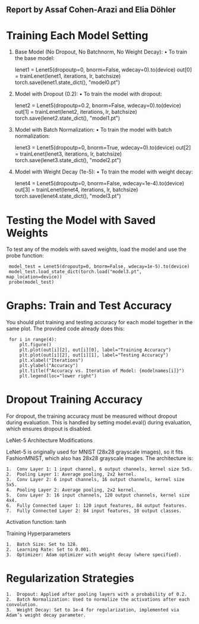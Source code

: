 ## Report by Assaf Cohen-Arazi and Elia Döhler

# Training Each Model Setting

1.	Base Model (No Dropout, No Batchnorm, No Weight Decay):
•	To train the base model:

    lenet1 = Lenet5(dropoutp=0, bnorm=False, wdecay=0).to(device)
    out[0] = trainLenet(lenet1, iterations, lr, batchsize)
    torch.save(lenet1.state_dict(), "model0.pt")


2.	Model with Dropout (0.2):
•	To train the model with dropout:

	 lenet2 = Lenet5(dropoutp=0.2, bnorm=False, wdecay=0).to(device)
	 out[1] = trainLenet(lenet2, iterations, lr, batchsize)
	 torch.save(lenet2.state_dict(), "model1.pt")


3.	Model with Batch Normalization:
•	To train the model with batch normalization:

	 lenet3 = Lenet5(dropoutp=0, bnorm=True, wdecay=0).to(device)
	 out[2] = trainLenet(lenet3, iterations, lr, batchsize)
	 torch.save(lenet3.state_dict(), "model2.pt")


4.	Model with Weight Decay (1e-5):
•	To train the model with weight decay:

	 lenet4 = Lenet5(dropoutp=0, bnorm=False, wdecay=1e-4).to(device)
	 out[3] = trainLenet(lenet4, iterations, lr, batchsize)
	 torch.save(lenet4.state_dict(), "model3.pt")



# Testing the Model with Saved Weights

To test any of the models with saved weights, load the model and use the probe function:

	 model_test = Lenet5(dropoutp=0, bnorm=False, wdecay=1e-5).to(device)
	 model_test.load_state_dict(torch.load("model3.pt", map_location=device))
	 probe(model_test)

# Graphs: Train and Test Accuracy

You should plot training and testing accuracy for each model together in the same plot. The provided code already does this:

	 for i in range(4):
  	 	 plt.figure()
  	 	 plt.plot(out[i][2], out[i][0], label="Training Accuracy")
  	 	 plt.plot(out[i][2], out[i][1], label="Testing Accuracy")
  	 	 plt.xlabel("Iterations")
  	 	 plt.ylabel("Accuracy")
  	 	 plt.title(f"Accuracy vs. Iteration of Model: {modelnames[i]}")
  	 	 plt.legend(loc="lower right")

# Dropout Training Accuracy

For dropout, the training accuracy must be measured without dropout during evaluation. This is handled by setting model.eval() during evaluation, which ensures dropout is disabled.

LeNet-5 Architecture Modifications

LeNet-5 is originally used for MNIST (28x28 grayscale images), so it fits FashionMNIST, which also has 28x28 grayscale images. The architecture is:

	1.	Conv Layer 1: 1 input channel, 6 output channels, kernel size 5x5.
	2.	Pooling Layer 1: Average pooling, 2x2 kernel.
	3.	Conv Layer 2: 6 input channels, 16 output channels, kernel size 5x5.
	4.	Pooling Layer 2: Average pooling, 2x2 kernel.
	5.	Conv Layer 3: 16 input channels, 120 output channels, kernel size 4x4.
	6.	Fully Connected Layer 1: 120 input features, 84 output features.
	7.	Fully Connected Layer 2: 84 input features, 10 output classes.

Activation function: tanh

Training Hyperparameters

	1.	Batch Size: Set to 128.
	2.	Learning Rate: Set to 0.001.
	3.	Optimizer: Adam optimizer with weight decay (where specified).

# Regularization Strategies

	1.	Dropout: Applied after pooling layers with a probability of 0.2.
	2.	Batch Normalization: Used to normalize the activations after each convolution.
	3.	Weight Decay: Set to 1e-4 for regularization, implemented via Adam’s weight decay parameter.
